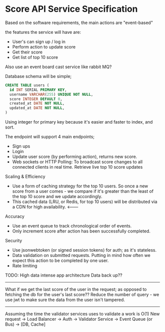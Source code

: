 # Score API Service Specification

Based on the software requirements, the main actions are "event-based"

the features the service will have are:

- User's can sign up / log in
- Perform action to update score
- Get their score
- Get list of top 10 score

Also use an event board cast service like rabbit MQ?


Database schema will be simple;
```sql
CREATE TABLE users (
  id INT SERIAL PRIMARY KEY,
  username VARCHAR(255) UNIQUE NOT NULL,
  score INTEGER DEFAULT 0,
  created_at DATE NOT NULL,
  updated_at DATE NOT NULL,
)
```
Using integer for primary key because it's easier and faster to index, and sort.

The endpoint will support 4 main endpoints;
- Sign ups
- Login
- Update user score (by performing action), returns new score.
- Web sockets or HTTP Polling: To broadcast score changes to all connected clients in real time. Retrieve live top 10 score updates

Scaling & Efficiency
- Use a form of caching strategy for the top 10 users. So once a new score from a user comes - we compare if it's greater than the least of the top 10 score and we update accordingly.
- This cached data (LRU, or Redis, for top 10 users) will be distributed via a CDN for high availability. <---

Accuracy
- Use an event queue to track chronological order of events.
- Only increment score after action has been successfully completed.

Security
- Use jsonwebtoken (or signed session tokens) for auth; as it's stateless.
- Data validation on submitted requests. Putting in mind how often we expect this action to be completed by one user.
- Rate limiting


TODO: High data intense app architecture
Data back up??

- - -

What if we get the last score of the user in the request; as opposed to fetching the db for the user's last score?? Reduce the number of query - we use jwt to make sure the data from the user isn't tampered.

- - -
Assuming the time the validator services uses to validate a work is O(1)
New request -> Load Balancer -> Auth -> Validator Service -> Event Queue (or Bus) -> [DB, Cache]